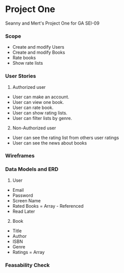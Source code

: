 # Project One
Seanny and Mert's Project One for GA SEI-09
  
### Scope
* Create and modify Users
* Create and modify Books
* Rate books
* Show rate lists


### User Stories

 1. Authorized user <br/>
 
* User can make an account.<br/>
* User can view one book.<br/>
* User can rate book.<br/>
* User can show rating lists.<br/>
* User can filter lists by genre.<br/>

 2. Non-Authorized user <br/>
* User can see the rating list from others user ratings<br/>
* User can see the news about books<br/>
 
 
  
### Wireframes
  
### Data Models and ERD
1. User
  * Email
  * Password
  * Screen Name
  * Rated Books = Array - Referenced
  * Read Later
2. Book
  * Title
  * Author
  * ISBN
  * Genre
  * Ratings = Array
### Feasability Check
